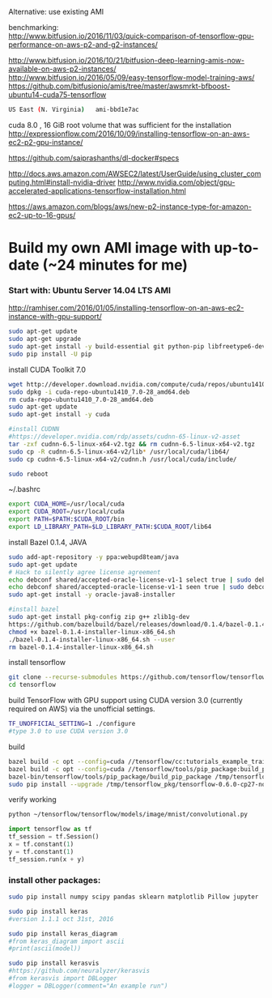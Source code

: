 Alternative:  use existing AMI

benchmarking:  
http://www.bitfusion.io/2016/11/03/quick-comparison-of-tensorflow-gpu-performance-on-aws-p2-and-g2-instances/


http://www.bitfusion.io/2016/10/21/bitfusion-deep-learning-amis-now-available-on-aws-p2-instances/  
http://www.bitfusion.io/2016/05/09/easy-tensorflow-model-training-aws/  
https://github.com/bitfusionio/amis/tree/master/awsmrkt-bfboost-ubuntu14-cuda75-tensorflow  
```bash
US East (N. Virginia)	ami-bbd1e7ac
```
cuda 8.0  ,  16 GiB root volume that was sufficient for the installation
http://expressionflow.com/2016/10/09/installing-tensorflow-on-an-aws-ec2-p2-gpu-instance/

https://github.com/saiprashanths/dl-docker#specs

http://docs.aws.amazon.com/AWSEC2/latest/UserGuide/using_cluster_computing.html#install-nvidia-driver
http://www.nvidia.com/object/gpu-accelerated-applications-tensorflow-installation.html

https://aws.amazon.com/blogs/aws/new-p2-instance-type-for-amazon-ec2-up-to-16-gpus/




# Build my own AMI image with up-to-date (~24 minutes for me)

### Start with: Ubuntu Server 14.04 LTS AMI

http://ramhiser.com/2016/01/05/installing-tensorflow-on-an-aws-ec2-instance-with-gpu-support/

```bash
sudo apt-get update
sudo apt-get upgrade
sudo apt-get install -y build-essential git python-pip libfreetype6-dev libxft-dev libncurses-dev libopenblas-dev gfortran python-matplotlib libblas-dev liblapack-dev libatlas-base-dev python-dev python-pydot linux-headers-generic linux-image-extra-virtual unzip python-numpy swig python-pandas python-sklearn unzip wget pkg-config zip g++ zlib1g-dev
sudo pip install -U pip
```

install CUDA Toolkit 7.0
```bash
wget http://developer.download.nvidia.com/compute/cuda/repos/ubuntu1410/x86_64/cuda-repo-ubuntu1410_7.0-28_amd64.deb
sudo dpkg -i cuda-repo-ubuntu1410_7.0-28_amd64.deb
rm cuda-repo-ubuntu1410_7.0-28_amd64.deb
sudo apt-get update
sudo apt-get install -y cuda

#install CUDNN
#https://developer.nvidia.com/rdp/assets/cudnn-65-linux-v2-asset
tar -zxf cudnn-6.5-linux-x64-v2.tgz && rm cudnn-6.5-linux-x64-v2.tgz
sudo cp -R cudnn-6.5-linux-x64-v2/lib* /usr/local/cuda/lib64/
sudo cp cudnn-6.5-linux-x64-v2/cudnn.h /usr/local/cuda/include/

sudo reboot
```

~/.bashrc
```bash
export CUDA_HOME=/usr/local/cuda
export CUDA_ROOT=/usr/local/cuda
export PATH=$PATH:$CUDA_ROOT/bin
export LD_LIBRARY_PATH=$LD_LIBRARY_PATH:$CUDA_ROOT/lib64
```


install Bazel 0.1.4, JAVA
```bash
sudo add-apt-repository -y ppa:webupd8team/java
sudo apt-get update
# Hack to silently agree license agreement
echo debconf shared/accepted-oracle-license-v1-1 select true | sudo debconf-set-selections
echo debconf shared/accepted-oracle-license-v1-1 seen true | sudo debconf-set-selections
sudo apt-get install -y oracle-java8-installer

#install bazel
sudo apt-get install pkg-config zip g++ zlib1g-dev
https://github.com/bazelbuild/bazel/releases/download/0.1.4/bazel-0.1.4-installer-linux-x86_64.sh
chmod +x bazel-0.1.4-installer-linux-x86_64.sh
./bazel-0.1.4-installer-linux-x86_64.sh --user
rm bazel-0.1.4-installer-linux-x86_64.sh
```

install tensorflow
```bash
git clone --recurse-submodules https://github.com/tensorflow/tensorflow
cd tensorflow
```

build TensorFlow with GPU support using CUDA version 3.0 (currently required on AWS) via the unofficial settings.
```bash
TF_UNOFFICIAL_SETTING=1 ./configure
#type 3.0 to use CUDA version 3.0
```

build
```bash
bazel build -c opt --config=cuda //tensorflow/cc:tutorials_example_trainer
bazel build -c opt --config=cuda //tensorflow/tools/pip_package:build_pip_package
bazel-bin/tensorflow/tools/pip_package/build_pip_package /tmp/tensorflow_pkg
sudo pip install --upgrade /tmp/tensorflow_pkg/tensorflow-0.6.0-cp27-none-linux_x86_64.whl
```

verify working
```bash
python ~/tensorflow/tensorflow/models/image/mnist/convolutional.py
```

```python
import tensorflow as tf
tf_session = tf.Session()
x = tf.constant(1)
y = tf.constant(1)
tf_session.run(x + y)
```



### install other packages: 
```bash
sudo pip install numpy scipy pandas sklearn matplotlib Pillow jupyter

sudo pip install keras 
#version 1.1.1 oct 31st, 2016

sudo pip install keras_diagram
#from keras_diagram import ascii
#print(ascii(model))

sudo pip install kerasvis
#https://github.com/neuralyzer/kerasvis
#from kerasvis import DBLogger
#logger = DBLogger(comment="An example run")
```




